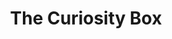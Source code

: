 ---
header:
  caption: "A hub for sharing concepts in any field under the sun."
  image: ""
layout: 
  section: 
    post
title: The Curiosity Box
---